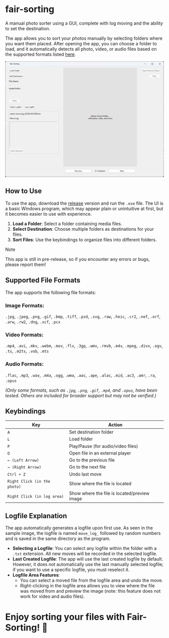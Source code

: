 # fair-sorting
A manual photo sorter using a GUI, complete with log moving and the ability to set the destination.

The app allows you to sort your photos manually by selecting folders where you want them placed. After opening the app, you can choose a folder to load, and it automatically detects all photo, video, or audio files based on the supported formats listed [here](#supported-file-formats).

<img src=screenshot.png>

## How to Use
To use the app, download the [release](https://github.com/ripaaf/fair-sorting/releases/) version and run the `.exe` file. The UI is a basic Windows program, which may appear plain or unintuitive at first, but it becomes easier to use with experience.

1. **Load a Folder**: Select a folder containing media files.
2. **Select Destination**: Choose multiple folders as destinations for your files.
3. **Sort Files**: Use the keybindings to organize files into different folders.

> [!NOTE]  
> This app is still in pre-release, so if you encounter any errors or bugs, please report them!

## Supported File Formats
The app supports the following file formats:

### Image Formats:
`.jpg`, `.jpeg`, `.png`, `.gif`, `.bmp`, `.tiff`, `.psd`, `.svg`, `.raw`, `.heic`, `.cr2`, `.nef`, `.orf`, `.arw`, `.rw2`, `.dng`, `.xcf`, `.pcx`

### Video Formats:
`.mp4`, `.avi`, `.mkv`, `.webm`, `.mov`, `.flv`, `.3gp`, `.wmv`, `.rmvb`, `.m4v`, `.mpeg`, `.divx`, `.ogv`, `.ts`, `.m2ts`, `.vob`, `.mts`

### Audio Formats:
`.flac`, `.mp3`, `.wav`, `.m4a`, `.ogg`, `.wma`, `.aac`, `.ape`, `.alac`, `.mid`, `.ac3`, `.amr`, `.ra`, `.opus`

_(Only some formats, such as `.jpg`, `.png`, `.gif`, `.mp4`, and `.opus`, have been tested. Others are included for broader support but may not be verified.)_

## Keybindings

| Key | Action |
|-----|--------|
| `A` | Set destination folder |
| `L` | Load folder |
| `P` | Play/Pause (for audio/video files) |
| `O` | Open file in an external player |
| `← (Left Arrow)` | Go to the previous file |
| `→ (Right Arrow)` | Go to the next file |
| `Ctrl + Z` | Undo last move |
| `Right Click (in the photo)` | Show where the file is located |
| `Right Click (in log area)` | Show where the file is located/preview image |

## Logfile Explanation
The app automatically generates a logfile upon first use. As seen in the sample image, the logfile is named `move_log_` followed by random numbers and is saved in the same directory as the program.

- **Selecting a Logfile**: You can select any logfile within the folder with a `.txt` extension. All new moves will be recorded in the selected logfile.
- **Last Created Logfile**: The app will use the last created logfile by default. However, it does not automatically use the last manually selected logfile; if you want to use a specific logfile, you must reselect it.
- **Logfile Area Features**:
  - You can select a moved file from the logfile area and undo the move.
  - Right-clicking in the logfile area allows you to view where the file was moved from and preview the image (note: this feature does not work for video and audio files).


# Enjoy sorting your files with **Fair-Sorting**! 🚀

